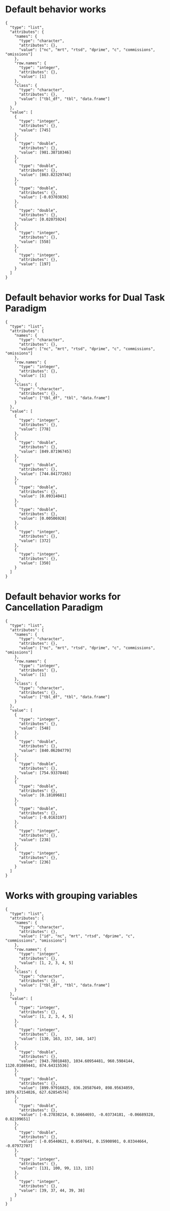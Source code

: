 # Default behavior works

    {
      "type": "list",
      "attributes": {
        "names": {
          "type": "character",
          "attributes": {},
          "value": ["nc", "mrt", "rtsd", "dprime", "c", "commissions", "omissions"]
        },
        "row.names": {
          "type": "integer",
          "attributes": {},
          "value": [1]
        },
        "class": {
          "type": "character",
          "attributes": {},
          "value": ["tbl_df", "tbl", "data.frame"]
        }
      },
      "value": [
        {
          "type": "integer",
          "attributes": {},
          "value": [745]
        },
        {
          "type": "double",
          "attributes": {},
          "value": [981.38710346]
        },
        {
          "type": "double",
          "attributes": {},
          "value": [863.82329744]
        },
        {
          "type": "double",
          "attributes": {},
          "value": [-0.03703836]
        },
        {
          "type": "double",
          "attributes": {},
          "value": [0.02075924]
        },
        {
          "type": "integer",
          "attributes": {},
          "value": [558]
        },
        {
          "type": "integer",
          "attributes": {},
          "value": [197]
        }
      ]
    }

# Default behavior works for Dual Task Paradigm

    {
      "type": "list",
      "attributes": {
        "names": {
          "type": "character",
          "attributes": {},
          "value": ["nc", "mrt", "rtsd", "dprime", "c", "commissions", "omissions"]
        },
        "row.names": {
          "type": "integer",
          "attributes": {},
          "value": [1]
        },
        "class": {
          "type": "character",
          "attributes": {},
          "value": ["tbl_df", "tbl", "data.frame"]
        }
      },
      "value": [
        {
          "type": "integer",
          "attributes": {},
          "value": [778]
        },
        {
          "type": "double",
          "attributes": {},
          "value": [849.87196745]
        },
        {
          "type": "double",
          "attributes": {},
          "value": [744.84177265]
        },
        {
          "type": "double",
          "attributes": {},
          "value": [0.09314041]
        },
        {
          "type": "double",
          "attributes": {},
          "value": [0.00506928]
        },
        {
          "type": "integer",
          "attributes": {},
          "value": [372]
        },
        {
          "type": "integer",
          "attributes": {},
          "value": [350]
        }
      ]
    }

# Default behavior works for Cancellation Paradigm

    {
      "type": "list",
      "attributes": {
        "names": {
          "type": "character",
          "attributes": {},
          "value": ["nc", "mrt", "rtsd", "dprime", "c", "commissions", "omissions"]
        },
        "row.names": {
          "type": "integer",
          "attributes": {},
          "value": [1]
        },
        "class": {
          "type": "character",
          "attributes": {},
          "value": ["tbl_df", "tbl", "data.frame"]
        }
      },
      "value": [
        {
          "type": "integer",
          "attributes": {},
          "value": [548]
        },
        {
          "type": "double",
          "attributes": {},
          "value": [840.06204779]
        },
        {
          "type": "double",
          "attributes": {},
          "value": [754.9337848]
        },
        {
          "type": "double",
          "attributes": {},
          "value": [0.18109681]
        },
        {
          "type": "double",
          "attributes": {},
          "value": [-0.0163197]
        },
        {
          "type": "integer",
          "attributes": {},
          "value": [238]
        },
        {
          "type": "integer",
          "attributes": {},
          "value": [236]
        }
      ]
    }

# Works with grouping variables

    {
      "type": "list",
      "attributes": {
        "names": {
          "type": "character",
          "attributes": {},
          "value": ["id", "nc", "mrt", "rtsd", "dprime", "c", "commissions", "omissions"]
        },
        "row.names": {
          "type": "integer",
          "attributes": {},
          "value": [1, 2, 3, 4, 5]
        },
        "class": {
          "type": "character",
          "attributes": {},
          "value": ["tbl_df", "tbl", "data.frame"]
        }
      },
      "value": [
        {
          "type": "integer",
          "attributes": {},
          "value": [1, 2, 3, 4, 5]
        },
        {
          "type": "integer",
          "attributes": {},
          "value": [130, 163, 157, 148, 147]
        },
        {
          "type": "double",
          "attributes": {},
          "value": [943.78018483, 1034.60954481, 960.5984144, 1120.01089441, 874.64315536]
        },
        {
          "type": "double",
          "attributes": {},
          "value": [899.97916825, 836.20587649, 898.95634059, 1079.67154026, 627.62854574]
        },
        {
          "type": "double",
          "attributes": {},
          "value": [-0.27838214, 0.16664693, -0.03734181, -0.06689328, 0.02199651]
        },
        {
          "type": "double",
          "attributes": {},
          "value": [-0.05440621, 0.0507641, 0.15900901, 0.03344664, -0.07972707]
        },
        {
          "type": "integer",
          "attributes": {},
          "value": [131, 100, 99, 113, 115]
        },
        {
          "type": "integer",
          "attributes": {},
          "value": [39, 37, 44, 39, 38]
        }
      ]
    }

